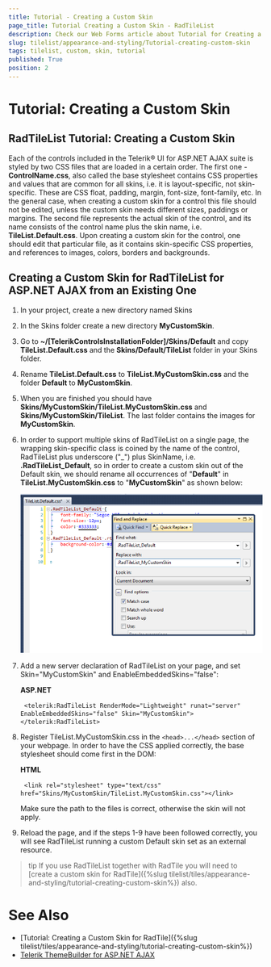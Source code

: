 ```yaml
---
title: Tutorial - Creating a Custom Skin
page_title: Tutorial Creating a Custom Skin - RadTileList
description: Check our Web Forms article about Tutorial for Creating a Custom Skin for RadTileList.
slug: tilelist/appearance-and-styling/Tutorial-creating-custom-skin
tags: tilelist, custom, skin, tutorial
published: True
position: 2
---
```


# Tutorial: Creating a Custom Skin

## RadTileList Tutorial: Creating a Custom Skin

Each of the controls included in the Telerik® UI for ASP.NET AJAX suite is styled by two CSS files that are loaded in a certain order. The first one - **ControlName.css**, also called the base stylesheet contains CSS properties and values that are common for all skins, i.e. it is layout-specific, not skin-specific. These are CSS float, padding, margin, font-size, font-family, etc. In the general case, when creating a custom skin for a control this file should not be edited, unless the custom skin needs different sizes, paddings or margins. The second file represents the actual skin of the control, and its name consists of the control name plus the skin name, i.e. **TileList.Default.css**. Upon creating a custom skin for the control, one should edit that particular file, as it contains skin-specific CSS properties, and references to images, colors, borders and backgrounds.

## Creating a Custom Skin for RadTileList for ASP.NET AJAX from an Existing One

1. In your project, create a new directory named Skins


1. In the Skins folder create a new directory **MyCustomSkin**. 


1. Go to **~/[TelerikControlsInstallationFolder]/Skins/Default** and copy **TileList.Default.css** and the **Skins/Default/TileList** folder in your Skins folder. 


1. Rename **TileList.Default.css** to **TileList.MyCustomSkin.css** and the folder **Default** to **MyCustomSkin**. 


1. When you are finished you should have **Skins/MyCustomSkin/TileList.MyCustomSkin.css** and **Skins/MyCustomSkin/TileList**. The last folder contains the images for **MyCustomSkin**. 


1. In order to support multiple skins of RadTileList on a single page, the wrapping skin-specific class is coined by the name of the control, RadTileList plus underscore ("_") plus SkinName, i.e. **.RadTileList_Default**, so in order to create a custom skin out of the Default skin, we should rename all occurrences of "**Default**" in **TileList.MyCustomSkin.css** to "**MyCustomSkin**" as shown below:

	![tilelist skin name](images/tilelist-skinname.png)

1. Add a new server declaration of RadTileList on your page, and set Skin="MyCustomSkin" and EnableEmbeddedSkins="false":

	__ASP.NET__

		<telerik:RadTileList RenderMode="Lightweight" runat="server" EnableEmbeddedSkins="false" Skin="MyCustomSkin"></telerik:RadTileList>


1. Register TileList.MyCustomSkin.css in the `<head>...</head>` section of your webpage. In order to have the CSS applied correctly, the base stylesheet should come first in the DOM:

	__HTML__

		<link rel="stylesheet" type="text/css" href="Skins/MyCustomSkin/TileList.MyCustomSkin.css"></link>

	Make sure the path to the files is correct, otherwise the skin will not apply.

1. Reload the page, and if the steps 1-9 have been followed correctly, you will see RadTileList running a custom Default skin set as an external resource.

>tip If you use RadTileList together with RadTile you will need to [create a custom skin for RadTile]({%slug tilelist/tiles/appearance-and-styling/tutorial-creating-custom-skin%}) also.

# See Also

* [Tutorial: Creating a Custom Skin for RadTile]({%slug tilelist/tiles/appearance-and-styling/tutorial-creating-custom-skin%})
* [Telerik ThemeBuilder for ASP.NET AJAX](https://themebuilder.telerik.com/)


